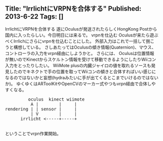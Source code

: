 Title: "IrrlichtにVRPNを合体する"
Published: 2013-6-22
Tags: []
---

IrrlichtにVRPNを合体する
遂にOculusが発送されたらしくHongKong
Postから国内に入ったらしい。今日明日には来るで。
vrpnを仕込む
Oculusが来たら遊ぶべくIrrlichにさらにvrpnを仕込むことにした。
外部入力はこれで一括して捌こうと構想している。
さしあたってはOculusの傾き情報(Quaternion)、マウス、コントローラの入力をvrpn経由にしようかと。
さらには、
Oculusは位置情報が無いのでKinectからスケルトン情報を受けて移動できるようにしたりWiiコン入力をとったりしたい。
WiiMote
plusの内臓ジャイロの値を取れるソースも発見したのでキネクトで手の位置を取ってWiiコンの傾きと合体すればいい感じになるのではないかと妄想(hydraみたいに手が出てくるとこまでいけるのではないか)。
ゆくゆくはARToolKitやOpenCVのマーカー式やつもvrpn経由で合体しやすくなる。
<pre>
         oculus  kinect wiimote 
          A |        |     |
rendering | | sensor |     |
          | V        |     |
      irrlicht <-----+-----+

</pre>

ということでvrpn作業開始。
